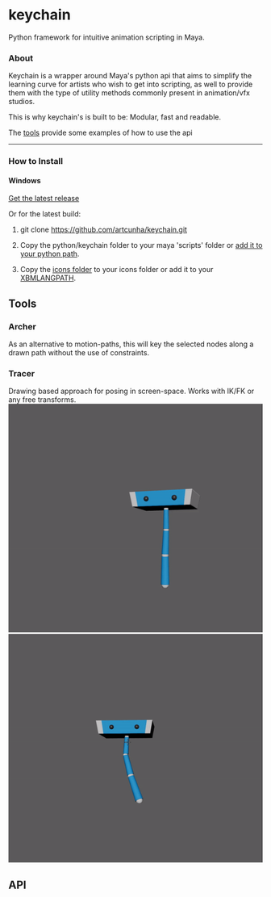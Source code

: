 # keychain
Python framework for intuitive animation scripting in Maya.


### About ###

Keychain is a wrapper around Maya's python api that aims to simplify
the learning curve for artists who wish to get into scripting, as well to
provide them with the type of utility methods commonly present in
animation/vfx studios.

This is why keychain's is built to be: Modular, fast and readable.

The [tools](https://github.com/artcunha/keychain/python/keychain/tools) provide
some examples of how to use the api

_______


### How to Install ###
#### Windows ####
[Get the latest release](https://github.com/artcunha/keychain/releases)

Or for the latest build:
1. git clone https://github.com/artcunha/keychain.git

2. Copy the python/keychain folder to your maya 'scripts' folder or
[add it to your python path](https://knowledge.autodesk.com/support/maya/learn-explore/caas/CloudHelp/cloudhelp/2016/ENU/Maya/files/GUID-C0F27A50-3DD6-454C-A4D1-9E3C44B3C990-htm.html).

3. Copy the [icons folder](https://github.com/artcunha/keychain/icons) to your
icons folder or add it to your [XBMLANGPATH](https://knowledge.autodesk.com/support/maya/learn-explore/caas/CloudHelp/cloudhelp/2016/ENU/Maya/files/GUID-228CCA33-4AFE-4380-8C3D-18D23F7EAC72-htm.html).


## Tools ##
### Archer ###
As an alternative to motion-paths, this will key the selected nodes along a drawn path without the use of constraints.  

### Tracer ###
Drawing based approach for posing in screen-space. Works with IK/FK or any free transforms.
![tracer_1](docs/images/tracer_1.gif)
![tracer_2](docs/images/tracer_2.gif)

## API ##
